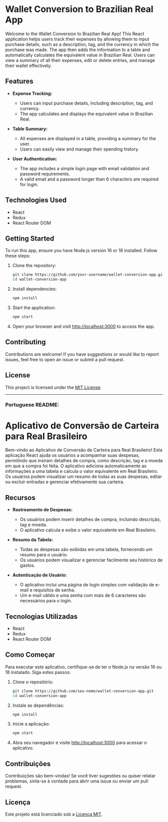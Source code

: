 

# Wallet Conversion to Brazilian Real App

Welcome to the Wallet Conversion to Brazilian Real App! This React application helps users track their expenses by allowing them to input purchase details, such as a description, tag, and the currency in which the purchase was made. The app then adds the information to a table and automatically calculates the equivalent value in Brazilian Real. Users can view a summary of all their expenses, edit or delete entries, and manage their wallet effectively.

## Features

- **Expense Tracking:**
  - Users can input purchase details, including description, tag, and currency.
  - The app calculates and displays the equivalent value in Brazilian Real.

- **Table Summary:**
  - All expenses are displayed in a table, providing a summary for the user.
  - Users can easily view and manage their spending history.

- **User Authentication:**
  - The app includes a simple login page with email validation and password requirements.
  - A valid email and a password longer than 6 characters are required for login.

## Technologies Used

- React
- Redux
- React Router DOM

## Getting Started

To run this app, ensure you have Node.js version 16 or 18 installed. Follow these steps:

1. Clone the repository:

   ```bash
   git clone https://github.com/your-username/wallet-conversion-app.git
   cd wallet-conversion-app
   ```

2. Install dependencies:

   ```bash
   npm install
   ```

3. Start the application:

   ```bash
   npm start
   ```

4. Open your browser and visit [http://localhost:3000](http://localhost:3000) to access the app.

## Contributing

Contributions are welcome! If you have suggestions or would like to report issues, feel free to open an issue or submit a pull request.

## License

This project is licensed under the [MIT License](LICENSE).

---

### Portuguese README:

# Aplicativo de Conversão de Carteira para Real Brasileiro

Bem-vindo ao Aplicativo de Conversão de Carteira para Real Brasileiro! Esta aplicação React ajuda os usuários a acompanhar suas despesas, permitindo que insiram detalhes de compra, como descrição, tag e a moeda em que a compra foi feita. O aplicativo adiciona automaticamente as informações a uma tabela e calcula o valor equivalente em Real Brasileiro. Os usuários podem visualizar um resumo de todas as suas despesas, editar ou excluir entradas e gerenciar efetivamente sua carteira.

## Recursos

- **Rastreamento de Despesas:**
  - Os usuários podem inserir detalhes de compra, incluindo descrição, tag e moeda.
  - O aplicativo calcula e exibe o valor equivalente em Real Brasileiro.

- **Resumo da Tabela:**
  - Todas as despesas são exibidas em uma tabela, fornecendo um resumo para o usuário.
  - Os usuários podem visualizar e gerenciar facilmente seu histórico de gastos.

- **Autenticação de Usuário:**
  - O aplicativo inclui uma página de login simples com validação de e-mail e requisitos de senha.
  - Um e-mail válido e uma senha com mais de 6 caracteres são necessários para o login.

## Tecnologias Utilizadas

- React
- Redux
- React Router DOM

## Como Começar

Para executar este aplicativo, certifique-se de ter o Node.js na versão 16 ou 18 instalado. Siga estes passos:

1. Clone o repositório:

   ```bash
   git clone https://github.com/seu-nome/wallet-conversion-app.git
   cd wallet-conversion-app
   ```

2. Instale as dependências:

   ```bash
   npm install
   ```

3. Inicie a aplicação:

   ```bash
   npm start
   ```

4. Abra seu navegador e visite [http://localhost:3000](http://localhost:3000) para acessar o aplicativo.

## Contribuições

Contribuições são bem-vindas! Se você tiver sugestões ou quiser relatar problemas, sinta-se à vontade para abrir uma issue ou enviar um pull request.

## Licença

Este projeto está licenciado sob a [Licença MIT](LICENSE).

